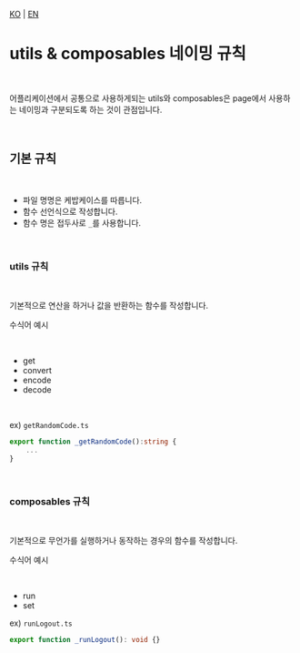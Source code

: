 [KO](./utiles&composables_ko.md) | [EN](./utiles&composables_en.md)

# utils & composables 네이밍 규칙

<br>

어플리케이션에서 공통으로 사용하게되는 utils와 composables은 page에서 사용하는 네이밍과 구분되도록 하는 것이 관점입니다.

<br>

## 기본 규칙

<br>

-   파일 명명은 케밥케이스를 따릅니다.
-   함수 선언식으로 작성합니다.
-   함수 명은 접두사로 `_`를 사용합니다.

<br>

### utils 규칙

<br>

기본적으로 연산을 하거나 값을 반환하는 함수를 작성합니다.

수식어 예시

<br>

-   get
-   convert
-   encode
-   decode

<br>

ex) `getRandomCode.ts`

```ts
export function _getRandomCode():string {
    ...
}
```

<br>

### composables 규칙

<br>

기본적으로 무언가를 실행하거나 동작하는 경우의 함수를 작성합니다.

수식어 예시

<br>

-   run
-   set

ex) `runLogout.ts`

```ts
export function _runLogout(): void {}
```
